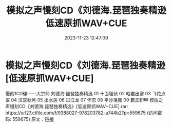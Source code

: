 ﻿---
title: 模拟之声慢刻CD《刘德海.琵琶独奏精逊低速原抓WAV+CUE
date: 2023-11-23 12:47:09
categories: 古典音乐、新世纪、纯音雅乐
tags: 纯音雅乐
---
# 模拟之声慢刻CD《刘德海.琵琶独奏精逊[低速原抓WAV+CUE]

慢刻1CD碟——大宗师 刘德海·琵琶独奏精选
01 十面埋伏
02 昭君出塞
03 飞花点翠
04 汉宫秋月
05 出水莲
06 过江龙
07 怀恋
08 平沙落雁
09 霸王卸甲
模拟之声慢刻CD《刘德海.琵琶独奏精选》[低速原抓WAV+CUE].rar: https://url27.ctfile.com/f/9388027-978203782-a744b2?p=559675
(访问密码: 559675)
原文：[链接](https://blog.sina.com.cn/s/blog_1647c7e76010313tm.html)